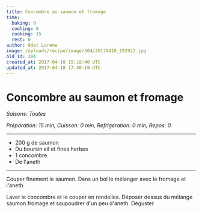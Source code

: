 ```yaml
---
title: Concombre au saumon et fromage
time:
  baking: 0
  cooling: 0
  cooking: 15
  rest: 0
author: Odet Lorène
image: /uploads/recipe/image/304/20170410_192922.jpg
old_id: 304
created_at: 2017-04-10 15:18:40 UTC
updated_at: 2017-04-10 17:30:19 UTC
---
```


# Concombre au saumon et fromage

_Saisons: Toutes_

_Préparation: 15 min, Cuisson: 0 min, Refrigération: 0 min, Repos: 0_

---

- 200 g de saumon
- Du boursin ail et fines herbes
- 1 concombre
- De l'aneth

---

Couper finement le saumon. Dans un bol le mélanger avec le fromage et l'aneth.

Laver le concombre et le couper en rondelles. Déposer dessus du mélange saumon fromage et saupoudrer d'un peu d'aneth. Déguster
